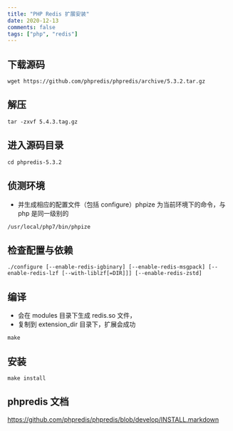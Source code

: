 ```yaml
---
title: "PHP Redis 扩展安装"
date: 2020-12-13
comments: false
tags: ["php", "redis"]
---
```

## 下载源码
```
wget https://github.com/phpredis/phpredis/archive/5.3.2.tar.gz
```
## 解压
```
tar -zxvf 5.4.3.tag.gz
```
## 进入源码目录
```
cd phpredis-5.3.2
```
## 侦测环境
* 并生成相应的配置文件（包括 configure）phpize 为当前环境下的命令，与 php 是同一级别的
```
/usr/local/php7/bin/phpize
```
## 检查配置与依赖
```
./configure [--enable-redis-igbinary] [--enable-redis-msgpack] [--enable-redis-lzf [--with-liblzf[=DIR]]] [--enable-redis-zstd]
```
## 编译
* 会在 modules 目录下生成 redis.so 文件，
* 复制到 extension_dir 目录下，扩展会成功
```
make
```
## 安装
```
make install
```
## phpredis 文档
https://github.com/phpredis/phpredis/blob/develop/INSTALL.markdown